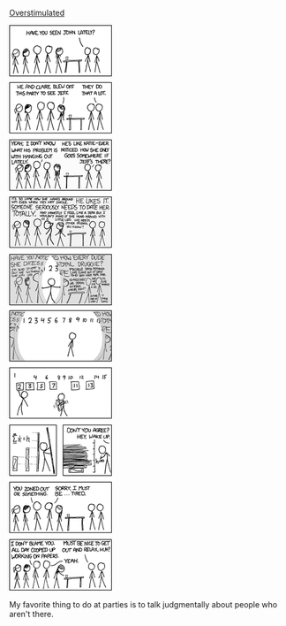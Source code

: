[Overstimulated](https://xkcd.com/602)

![Overstimulated](./random_comic.png)

My favorite thing to do at parties is to talk judgmentally about people who aren't there.

